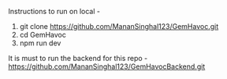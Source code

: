 Instructions to run on local -
1. git clone https://github.com/MananSinghal123/GemHavoc.git
2. cd GemHavoc
3. npm run dev

It is must to run the backend for this repo -
https://github.com/MananSinghal123/GemHavocBackend.git 
